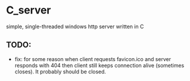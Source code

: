 # C_server
simple, single-threaded windows http server written in C

## TODO:
- fix: for some reason when client requests favicon.ico and server responds with 404 then client still keeps connection alive (sometimes closes). It probably should be closed.
